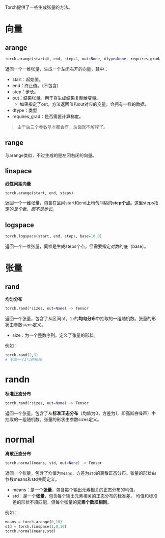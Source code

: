 Torch提供了一些生成张量的方法。

# 向量
## arange
```python
torch.arange(start=0, end, step=1, out=None, dtype=None, requires_grad=False) -> Tensor
```
返回一个一维张量，生成一个左闭右开的向量，其中：
- start：起始值。
- end：终止值。（不包含）
- step：步长。
- out：结果张量。用于将生成结果复制给变量。
	- 如果指定了out，方法返回值和out对应的变量，会拥有一样的数据。
- dtype：类型
- requires_grad：是否需要计算梯度。

> 由于后三个参数基本都会有，后面就不解释了。

## range
与arange类似，不过生成的是左闭右闭的向量。

## linspace
**线性间距向量**
```python
torch.arange(start, end, steps)
```
返回一个一维张量，包含在区间start和end上均匀间隔的**step个点**。这里steps指定的*是个数，而不是步长*。
## logspace
```python
torch.logspace(start, end, steps, base=10.0)
```
返回一个一维张量，同样是生成steps个点，但需要指定对数的底（base）。


# 张量
## rand
**均匀分布**
```python
torch.rand(*sizes, out=None) -> Tensor
```

返回一个张量，包含了从区间`[0, 1)`的**均匀分布**中抽取的一组随机数。张量的形状由参数sizes定义。
- size：为一个整数序列。定义了张量的形状。

例如：
```python
torch.rand(2,3)
# 生成一个2*3的矩阵
```
# randn
**标准正态分布**
```python
torch.rand(*sizes, out=None) -> Tensor
``` 

返回一个张量，包含了从**标准正态分布**（均值为0，方差为1，即高斯白噪声）中抽取的一组随机数。张量的形状由参数sizes定义。

# normal
**离散正态分布**
```python
torch.normal(means, std, out=None) -> Tensor
```
返回一个张量，包含了均值为`means`，方差为`std`的离散正态分布。张量的形状由参数means和std共同定义。

- means：是一个**张量**，包含每个输出元素相关的正态分布的均值。
- std：是一个**张量**，包含每个输出元素相关的正态分布的标准差。
均值和标准差的形状不须匹配，但每个张量的**元素个数须相同**。

例如：
```python
means = torch.arange(0,10)
std = torch.linspace(1,0,10)
torch.normal(means,std)
```